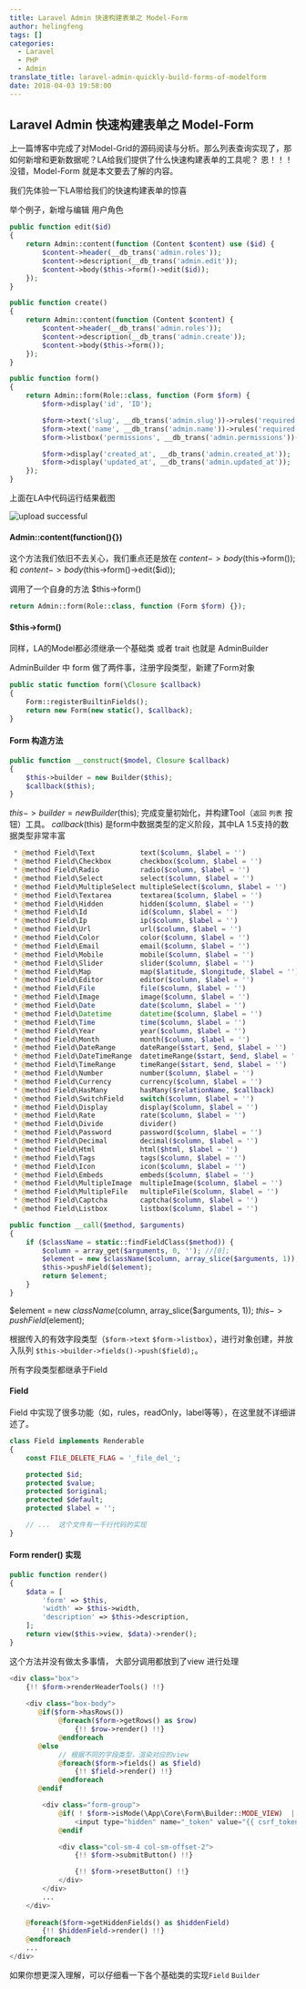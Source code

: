 ```yaml
---
title: Laravel Admin 快速构建表单之 Model-Form
author: helingfeng
tags: []
categories:
  - Laravel
  - PHP
  - Admin
translate_title: laravel-admin-quickly-build-forms-of-modelform
date: 2018-04-03 19:58:00
---
```

## Laravel Admin 快速构建表单之 Model-Form

上一篇博客中完成了对Model-Grid的源码阅读与分析。那么列表查询实现了，那如何新增和更新数据呢？LA给我们提供了什么快速构建表单的工具呢？
恩！！！没错，Model-Form 就是本文要去了解的内容。

我们先体验一下LA带给我们的快速构建表单的惊喜

举个例子，新增与编辑 用户角色

```php
public function edit($id)
{
    return Admin::content(function (Content $content) use ($id) {
        $content->header(__db_trans('admin.roles'));
        $content->description(__db_trans('admin.edit'));
        $content->body($this->form()->edit($id));
    });
}

public function create()
{
    return Admin::content(function (Content $content) {
        $content->header(__db_trans('admin.roles'));
        $content->description(__db_trans('admin.create'));
        $content->body($this->form());
    });
}

public function form()
{
    return Admin::form(Role::class, function (Form $form) {
        $form->display('id', 'ID');

        $form->text('slug', __db_trans('admin.slug'))->rules('required');
        $form->text('name', __db_trans('admin.name'))->rules('required');
        $form->listbox('permissions', __db_trans('admin.permissions'))->options(Permission::all()->pluck('name', 'id'));

        $form->display('created_at', __db_trans('admin.created_at'));
        $form->display('updated_at', __db_trans('admin.updated_at'));
    });
}

```

上面在LA中代码运行结果截图


![upload successful](/images/pasted-28.png)


#### Admin::content(function(){})


这个方法我们依旧不去关心，我们重点还是放在 $content->body($this->form()); 和 $content->body($this->form()->edit($id));

调用了一个自身的方法 $this->form()

````php
return Admin::form(Role::class, function (Form $form) {});
````


#### $this->form()

同样，LA的Model都必须继承一个基础类 或者 trait
也就是 AdminBuilder

AdminBuilder 中 form 做了两件事，注册字段类型，新建了Form对象

```php
public static function form(\Closure $callback)
{
    Form::registerBuiltinFields();
    return new Form(new static(), $callback);
}
```

#### Form 构造方法


```php
public function __construct($model, Closure $callback)
{
    $this->builder = new Builder($this);
    $callback($this);
}
```

$this->builder = new Builder($this);  完成变量初始化，并构建Tool（`返回` `列表` 按钮）工具。
$callback($this) 是form中数据类型的定义阶段，其中LA 1.5支持的数据类型非常丰富

```php
 * @method Field\Text           text($column, $label = '')
 * @method Field\Checkbox       checkbox($column, $label = '')
 * @method Field\Radio          radio($column, $label = '')
 * @method Field\Select         select($column, $label = '')
 * @method Field\MultipleSelect multipleSelect($column, $label = '')
 * @method Field\Textarea       textarea($column, $label = '')
 * @method Field\Hidden         hidden($column, $label = '')
 * @method Field\Id             id($column, $label = '')
 * @method Field\Ip             ip($column, $label = '')
 * @method Field\Url            url($column, $label = '')
 * @method Field\Color          color($column, $label = '')
 * @method Field\Email          email($column, $label = '')
 * @method Field\Mobile         mobile($column, $label = '')
 * @method Field\Slider         slider($column, $label = '')
 * @method Field\Map            map($latitude, $longitude, $label = '')
 * @method Field\Editor         editor($column, $label = '')
 * @method Field\File           file($column, $label = '')
 * @method Field\Image          image($column, $label = '')
 * @method Field\Date           date($column, $label = '')
 * @method Field\Datetime       datetime($column, $label = '')
 * @method Field\Time           time($column, $label = '')
 * @method Field\Year           year($column, $label = '')
 * @method Field\Month          month($column, $label = '')
 * @method Field\DateRange      dateRange($start, $end, $label = '')
 * @method Field\DateTimeRange  datetimeRange($start, $end, $label = '')
 * @method Field\TimeRange      timeRange($start, $end, $label = '')
 * @method Field\Number         number($column, $label = '')
 * @method Field\Currency       currency($column, $label = '')
 * @method Field\HasMany        hasMany($relationName, $callback)
 * @method Field\SwitchField    switch($column, $label = '')
 * @method Field\Display        display($column, $label = '')
 * @method Field\Rate           rate($column, $label = '')
 * @method Field\Divide         divider()
 * @method Field\Password       password($column, $label = '')
 * @method Field\Decimal        decimal($column, $label = '')
 * @method Field\Html           html($html, $label = '')
 * @method Field\Tags           tags($column, $label = '')
 * @method Field\Icon           icon($column, $label = '')
 * @method Field\Embeds         embeds($column, $label = '')
 * @method Field\MultipleImage  multipleImage($column, $label = '')
 * @method Field\MultipleFile   multipleFile($column, $label = '')
 * @method Field\Captcha        captcha($column, $label = '')
 * @method Field\Listbox        listbox($column, $label = '')
```


```php
public function __call($method, $arguments)
{
    if ($className = static::findFieldClass($method)) {
        $column = array_get($arguments, 0, ''); //[0];
        $element = new $className($column, array_slice($arguments, 1));
        $this->pushField($element);
        return $element;
    }
}
```

$element = new $className($column, array_slice($arguments, 1)); 
$this->pushField($element);

根据传入的有效字段类型（`$form->text` `$form->listbox`），进行对象创建，并放入队列 `$this->builder->fields()->push($field);`。


所有字段类型都继承于Field

#### Field

Field 中实现了很多功能（如，rules，readOnly，label等等），在这里就不详细讲述了。

```php
class Field implements Renderable
{
    const FILE_DELETE_FLAG = '_file_del_';

    protected $id;
    protected $value;
    protected $original;
    protected $default;
    protected $label = '';

    // ...  这个文件有一千行代码的实现
}
```

#### Form render() 实现

```php
public function render()
{
    $data = [
        'form' => $this,
        'width' => $this->width,
        'description' => $this->description,
    ];
    return view($this->view, $data)->render();
}
```
这个方法并没有做太多事情，
大部分调用都放到了view 进行处理

```php
<div class="box">
    {!! $form->renderHeaderTools() !!}
    
    <div class="box-body">
       @if($form->hasRows())
            @foreach($form->getRows() as $row)
                {!! $row->render() !!}
            @endforeach
       @else
            // 根据不同的字段类型，渲染对应的view
            @foreach($form->fields() as $field)
                {!! $field->render() !!}
            @endforeach
       @endif

        <div class="form-group">
            @if( ! $form->isMode(\App\Core\Form\Builder::MODE_VIEW)  || ! $form->option('enableSubmit'))
                <input type="hidden" name="_token" value="{{ csrf_token() }}">
            @endif

            <div class="col-sm-4 col-sm-offset-2">
                {!! $form->submitButton() !!}

                {!! $form->resetButton() !!}
            </div>
        </div>
        ...
    </div>
    
    @foreach($form->getHiddenFields() as $hiddenField)
        {!! $hiddenField->render() !!}
    @endforeach
    ...
</div>

```

如果你想更深入理解，可以仔细看一下各个基础类的实现`Field` `Builder`